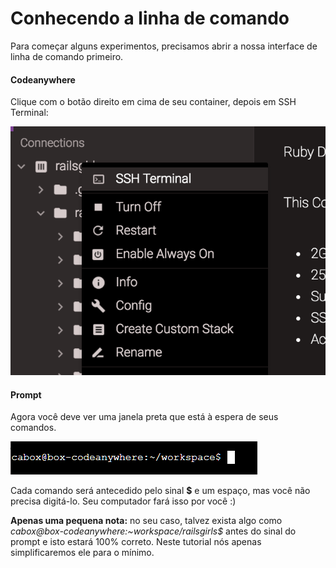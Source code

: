 # Conhecendo a linha de comando

Para começar alguns experimentos, precisamos abrir a nossa interface de linha de comando primeiro.

#### Codeanywhere
Clique com o botão direito em cima de seu container, depois em SSH Terminal:

![SSH](../images/linha_de_comando/ssh.png)

#### Prompt
Agora você deve ver uma janela preta que está à espera de seus comandos.

![Prompt](../images/linha_de_comando/prompt.png)

Cada comando será antecedido pelo sinal **$** e um espaço, mas você não precisa digitá-lo. Seu computador fará isso por você :)

**Apenas uma pequena nota:** no seu caso, talvez exista algo como _cabox@box-codeanywhere:~workspace/railsgirls$_  antes do sinal do prompt e isto estará 100% correto. Neste tutorial nós apenas simplificaremos ele para o mínimo.
